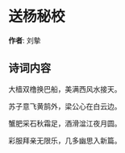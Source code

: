 # 送杨秘校

**作者**: 刘摰

## 诗词内容

大樯双橹换巴船，美满西风水接天。

苏子意飞黄鹄外，梁公心在白云边。

蟹肥采石秋霜足，酒滑湓江夜月圆。

彩服拜亲无限乐，几多幽思入新篇。

